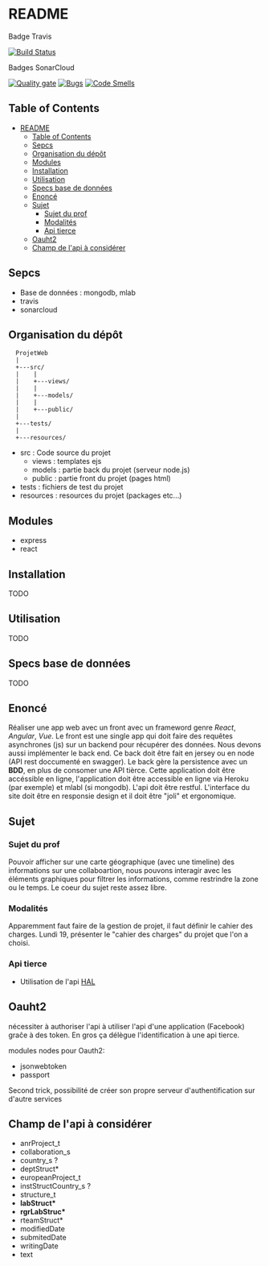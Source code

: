 # README

Badge Travis

[![Build Status](https://travis-ci.org/probakilla/ProjetWeb.svg?branch=master)](https://travis-ci.org/probakilla/ProjetWeb)

Badges SonarCloud

[![Quality
gate](https://sonarcloud.io/api/project_badges/measure?project=web%3Apipin&metric=alert_status)](https://sonarcloud.io/dashboard?id=web%3Apipin)
[![Bugs](https://sonarcloud.io/api/project_badges/measure?project=web%3Apipin&metric=bugs)](https://sonarcloud.io/dashboard?id=web%3Apipin)
[![Code Smells](https://sonarcloud.io/api/project_badges/measure?project=web%3Apipin&metric=code_smells)](https://sonarcloud.io/dashboard?id=web%3Apipin)

## Table of Contents

- [README](#readme)
  - [Table of Contents](#table-of-contents)
  - [Sepcs](#sepcs)
  - [Organisation du dépôt](#organisation-du-d%C3%A9p%C3%B4t)
  - [Modules](#modules)
  - [Installation](#installation)
  - [Utilisation](#utilisation)
  - [Specs base de données](#specs-base-de-donn%C3%A9es)
  - [Enoncé](#enonc%C3%A9)
  - [Sujet](#sujet)
    - [Sujet du prof](#sujet-du-prof)
    - [Modalités](#modalit%C3%A9s)
    - [Api tierce](#api-tierce)
  - [Oauht2](#oauht2)
  - [Champ de l'api à considérer](#champ-de-lapi-%C3%A0-consid%C3%A9rer)

## Sepcs

- Base de données : mongodb, mlab
- travis
- sonarcloud

## Organisation du dépôt

```
  ProjetWeb
  |
  +---src/
  |    |
  |    +---views/
  |    |
  |    +---models/
  |    |
  |    +---public/
  |
  +---tests/
  |
  +---resources/
```

- src : Code source du projet
  - views : templates ejs
  - models : partie back du projet (serveur node.js)
  - public : partie front du projet (pages html)
- tests : fichiers de test du projet
- resources : resources du projet (packages etc...)

## Modules

- express
- react

## Installation

TODO

## Utilisation

TODO

## Specs base de données

TODO

## Enoncé

Réaliser une app web avec un front avec un frameword genre _React_, _Angular_,
_Vue_. Le front est une single app qui doit faire des requêtes asynchrones
(js) sur un backend pour récupérer des données. Nous devons aussi implémenter
le back end. Ce back doit être fait en jersey ou en node (API rest doccumenté
en swagger). Le back gère la persistence avec un **BDD**, en plus de consomer
une API tièrce. Cette application doit être accéssible en ligne, l'application
doit être accessible en ligne via Heroku (par exemple) et mlabl (si mongodb).
L'api doit être restful. L'interface du site doit être en responsie design et
il doit être "joli" et ergonomique.

## Sujet

### Sujet du prof

Pouvoir afficher sur une carte géographique (avec une timeline) des informations
sur une collaboartion, nous pouvons interagir avec les éléments graphiques pour
filtrer les informations, comme restrindre la zone ou le temps. Le coeur du
sujet reste assez libre.

### Modalités

Apparemment faut faire de la gestion de projet, il faut définir le cahier des
charges. Lundi 19, présenter le "cahier des charges" du projet que l'on a
choisi.

### Api tierce

- Utilisation de l'api [HAL](https://api.archives-ouvertes.fr/docs/)

## Oauht2

nécessiter à authoriser l'api à utiliser l'api d'une application (Facebook)
graĉe à des token. En gros ça délègue l'identification à une api tierce.

modules nodes pour Oauth2:

- jsonwebtoken
- passport

Second trick, possibilité de créer son propre serveur d'authentification sur
d'autre services

## Champ de l'api à considérer

- anrProject_t
- collaboration_s
- country_s ?
- deptStruct*
- europeanProject_t
- instStructCountry_s ?
- structure_t
- __labStruct*__
- __rgrLabStruc*__
- rteamStruct*
- modifiedDate
- submitedDate
- writingDate
- text